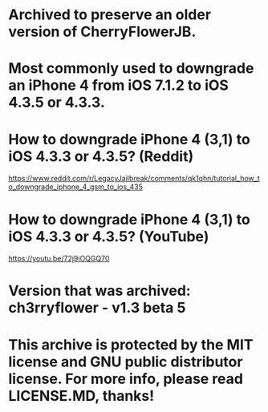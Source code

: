 # Archived to preserve an older version of CherryFlowerJB.

# Most commonly used to downgrade an iPhone 4 from iOS 7.1.2 to iOS 4.3.5 or 4.3.3.

# How to downgrade iPhone 4 (3,1) to iOS 4.3.3 or 4.3.5? (Reddit)
https://www.reddit.com/r/LegacyJailbreak/comments/qk1qhn/tutorial_how_to_downgrade_iphone_4_gsm_to_ios_435

# How to downgrade iPhone 4 (3,1) to iOS 4.3.3 or 4.3.5? (YouTube)
https://youtu.be/72j9iOQGQ70

# Version that was archived: ch3rryflower - v1.3 beta 5

# This archive is protected by the MIT license and GNU public distributor license. For more info, please read LICENSE.MD, thanks!

